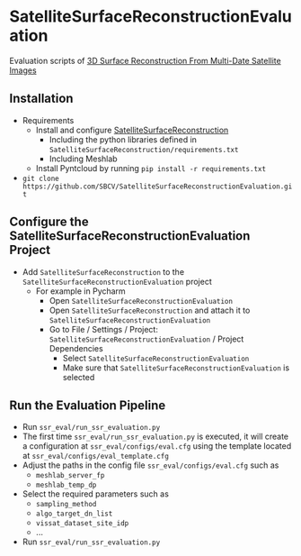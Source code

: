 # SatelliteSurfaceReconstructionEvaluation
Evaluation scripts of [3D Surface Reconstruction From Multi-Date Satellite Images](https://github.com/SBCV/SatelliteSurfaceReconstruction)

## Installation

- Requirements
    - Install and configure [SatelliteSurfaceReconstruction](https://github.com/SBCV/SatelliteSurfaceReconstruction)
        - Including the python libraries defined in ```SatelliteSurfaceReconstruction/requirements.txt```
        - Including Meshlab
    - Install Pyntcloud by running ```pip install -r requirements.txt```
- ```git clone https://github.com/SBCV/SatelliteSurfaceReconstructionEvaluation.git```

## Configure the SatelliteSurfaceReconstructionEvaluation Project
- Add ```SatelliteSurfaceReconstruction``` to the ```SatelliteSurfaceReconstructionEvaluation``` project
    - For example in Pycharm
        - Open ```SatelliteSurfaceReconstructionEvaluation```
        - Open ```SatelliteSurfaceReconstruction``` and attach it to ```SatelliteSurfaceReconstructionEvaluation```
        - Go to File / Settings / Project: ```SatelliteSurfaceReconstructionEvaluation``` / Project Dependencies
            - Select ```SatelliteSurfaceReconstructionEvaluation```
            - Make sure that ```SatelliteSurfaceReconstructionEvaluation``` is selected

## Run the Evaluation Pipeline
- Run ```ssr_eval/run_ssr_evaluation.py```
- The first time ```ssr_eval/run_ssr_evaluation.py``` is executed, it will create a configuration at ```ssr_eval/configs/eval.cfg``` using the template located at ```ssr_eval/configs/eval_template.cfg```
- Adjust the paths in the config file ```ssr_eval/configs/eval.cfg``` such as
    - ```meshlab_server_fp```
    - ```meshlab_temp_dp```
- Select the required parameters such as 
    - ```sampling_method```
    - ```algo_target_dn_list```
    - ```vissat_dataset_site_idp```
    - ...
- Run ```ssr_eval/run_ssr_evaluation.py```

